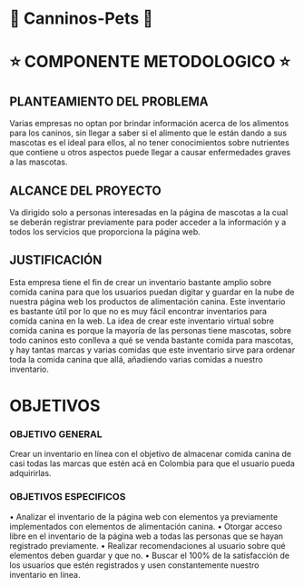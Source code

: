 # :dog: Canninos-Pets :dog:

# :star: COMPONENTE METODOLOGICO :star:

## PLANTEAMIENTO DEL PROBLEMA
Varias empresas no optan por brindar información acerca de los alimentos para los caninos, sin llegar a saber si el alimento que le están dando a sus mascotas es el ideal para ellos, al no tener conocimientos sobre nutrientes que contiene u otros aspectos puede llegar a causar enfermedades graves a las mascotas.  
## ALCANCE DEL PROYECTO
Va dirigido solo a personas interesadas en la página de mascotas a la cual se deberán registrar previamente para poder acceder a la información y a todos los servicios que proporciona la página web.
## JUSTIFICACIÓN
Esta empresa tiene el fin de crear un inventario bastante amplio sobre comida canina para que los usuarios puedan digitar y guardar en la nube de nuestra página web los productos de alimentación canina. Este inventario es bastante útil por lo que no es muy fácil encontrar inventarios para comida canina en la web.
La idea de crear este inventario virtual sobre comida canina es porque la mayoría de las personas tiene mascotas, sobre todo caninos esto conlleva a qué se venda bastante comida para mascotas, y hay tantas marcas y varias comidas que este inventario sirve para ordenar toda la comida canina que allá, añadiendo varias comidas a nuestro inventario.


# OBJETIVOS
### OBJETIVO GENERAL
Crear un inventario en línea con el objetivo de almacenar comida canina de casi todas las marcas que estén acá en Colombia para que el usuario pueda adquirirlas. 
### OBJETIVOS ESPECIFICOS
•	Analizar el inventario de la página web con elementos ya previamente implementados con elementos de alimentación canina. 
•	Otorgar acceso libre en el inventario de la página web a todas las personas que se hayan registrado previamente. 
•	Realizar recomendaciones al usuario sobre qué elementos deben guardar y que no. 
•	Buscar el 100% de la satisfacción de los usuarios que estén registrados y usen constantemente nuestro inventario en línea.

